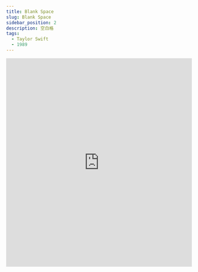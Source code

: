 ```yaml
---
title: Blank Space
slug: Blank Space
sidebar_position: 2
description: 空白格
tags:
  - Taylor Swift
  - 1989
---
```



<iframe src="https://player.vimeo.com/video/349614715?h=54181f933a" width="100%" height="564" frameborder="0" allow="autoplay; fullscreen" allowfullscreen></iframe>

